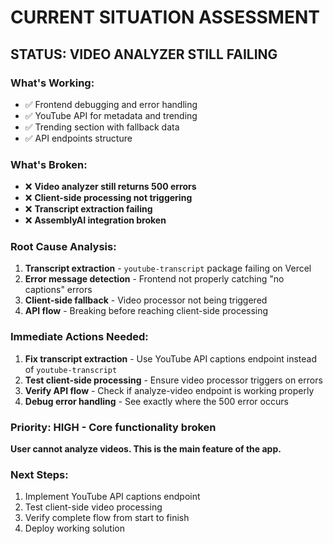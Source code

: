 # CURRENT SITUATION ASSESSMENT

## **STATUS: VIDEO ANALYZER STILL FAILING**

### **What's Working:**
- ✅ Frontend debugging and error handling
- ✅ YouTube API for metadata and trending
- ✅ Trending section with fallback data
- ✅ API endpoints structure

### **What's Broken:**
- ❌ **Video analyzer still returns 500 errors**
- ❌ **Client-side processing not triggering**
- ❌ **Transcript extraction failing**
- ❌ **AssemblyAI integration broken**

### **Root Cause Analysis:**
1. **Transcript extraction** - `youtube-transcript` package failing on Vercel
2. **Error message detection** - Frontend not properly catching "no captions" errors
3. **Client-side fallback** - Video processor not being triggered
4. **API flow** - Breaking before reaching client-side processing

### **Immediate Actions Needed:**
1. **Fix transcript extraction** - Use YouTube API captions endpoint instead of `youtube-transcript`
2. **Test client-side processing** - Ensure video processor triggers on errors
3. **Verify API flow** - Check if analyze-video endpoint is working properly
4. **Debug error handling** - See exactly where the 500 error occurs

### **Priority: HIGH - Core functionality broken**
**User cannot analyze videos. This is the main feature of the app.**

### **Next Steps:**
1. Implement YouTube API captions endpoint
2. Test client-side video processing
3. Verify complete flow from start to finish
4. Deploy working solution
